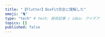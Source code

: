 ```yaml
---
title: "【Flutter】BoxFit完全に理解した"
emoji: "🐈"
type: "tech" # tech: 技術記事 / idea: アイデア
topics: []
published: false
---
```

